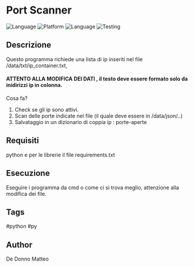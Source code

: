 # Port Scanner

![Language](https://img.shields.io/badge/Spellcheck-Pass-green?style=flat) 
![Platform](https://img.shields.io/badge/OS%20Platform%20supported-Windows-blue?style=flat)
![Language](https://img.shields.io/badge/Language-Python-yellowgreen?style=flat)
![Testing](https://img.shields.io/badge/Test-Pass-green)

## Descrizione

Questo programma richiede una lista di ip inseriti nel file /data/txt/ip_container.txt,
#### ATTENTO ALLA MODIFICA DEI DATI , il testo deve essere formato solo da inidirizzi ip in colonna.

Cosa fa?
1. Check se gli ip sono attivi.
2. Scan delle porte indicate nel file (il quale deve essere in /data/json/..)
3. Salvataggio in un dizionario di coppia ip : porte-aperte


## Requisiti

python e per le librerie il file requirements.txt

## Esecuzione

Eseguire i programma da cmd o come ci si trova meglio, attenzione alla modifica dei file.

## Tags

#python #py

## Author

De Donno Matteo
